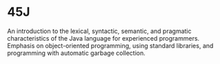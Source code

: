 # 45J
An introduction to the lexical, syntactic, semantic, and pragmatic characteristics of the Java language for experienced programmers. Emphasis on object-oriented programming, using standard libraries, and programming with automatic garbage collection.
